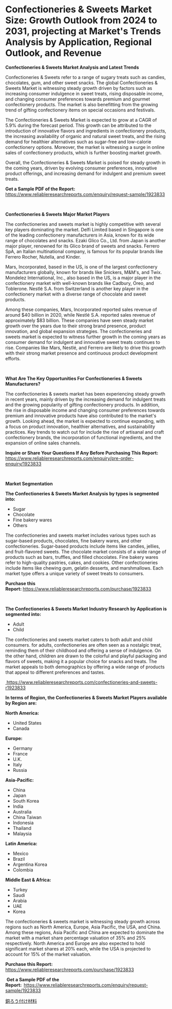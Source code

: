 <p><h1>Confectioneries & Sweets Market Size: Growth Outlook from 2024 to 2031, projecting at Market's Trends Analysis by Application, Regional Outlook, and Revenue</h1></p><p><strong>Confectioneries & Sweets Market Analysis and Latest Trends</strong></p>
<p><p>Confectioneries & Sweets refer to a range of sugary treats such as candies, chocolates, gum, and other sweet snacks. The global Confectioneries & Sweets Market is witnessing steady growth driven by factors such as increasing consumer indulgence in sweet treats, rising disposable income, and changing consumer preferences towards premium and gourmet confectionery products. The market is also benefitting from the growing trend of gifting confectionery items on special occasions and festivals.</p><p>The Confectioneries & Sweets Market is expected to grow at a CAGR of 5.9% during the forecast period. This growth can be attributed to the introduction of innovative flavors and ingredients in confectionery products, the increasing availability of organic and natural sweet treats, and the rising demand for healthier alternatives such as sugar-free and low-calorie confectionery options. Moreover, the market is witnessing a surge in online sales of confectionery products, which is further boosting market growth.</p><p>Overall, the Confectioneries & Sweets Market is poised for steady growth in the coming years, driven by evolving consumer preferences, innovative product offerings, and increasing demand for indulgent and premium sweet treats.</p></p>
<p><strong>Get a Sample PDF of the Report:&nbsp;</strong> <a href="https://www.reliableresearchreports.com/enquiry/request-sample/1923833">https://www.reliableresearchreports.com/enquiry/request-sample/1923833</a></p>
<p>&nbsp;</p>
<p><strong>Confectioneries & Sweets Major Market Players</strong></p>
<p><p>The confectioneries and sweets market is highly competitive with several key players dominating the market. Delfi Limited based in Singapore is one of the leading confectionery manufacturers in Asia, known for its wide range of chocolates and snacks. Ezaki Glico Co., Ltd. from Japan is another major player, renowned for its Glico brand of sweets and snacks. Ferrero SpA, an Italian multinational company, is famous for its popular brands like Ferrero Rocher, Nutella, and Kinder. </p><p>Mars, Incorporated, based in the US, is one of the largest confectionery manufacturers globally, known for brands like Snickers, M&M's, and Twix. Mondelez International, Inc., also based in the US, is a major player in the confectionery market with well-known brands like Cadbury, Oreo, and Toblerone. Nestlé S.A. from Switzerland is another key player in the confectionery market with a diverse range of chocolate and sweet products.</p><p>Among these companies, Mars, Incorporated reported sales revenue of around $40 billion in 2020, while Nestlé S.A. reported sales revenue of approximately $83 billion. These companies have seen steady market growth over the years due to their strong brand presence, product innovation, and global expansion strategies. The confectioneries and sweets market is expected to witness further growth in the coming years as consumer demand for indulgent and innovative sweet treats continues to rise. Companies like Mars, Nestlé, and Ferrero are likely to drive this growth with their strong market presence and continuous product development efforts.</p></p>
<p>&nbsp;</p>
<p><strong>What Are The Key Opportunities For Confectioneries & Sweets Manufacturers?</strong></p>
<p><p>The confectioneries & sweets market has been experiencing steady growth in recent years, mainly driven by the increasing demand for indulgent treats and the growing popularity of gifting confectionery products. In addition, the rise in disposable income and changing consumer preferences towards premium and innovative products have also contributed to the market's growth. Looking ahead, the market is expected to continue expanding, with a focus on product innovation, healthier alternatives, and sustainability practices. Key trends to watch out for include the rise of artisanal and craft confectionery brands, the incorporation of functional ingredients, and the expansion of online sales channels.</p></p>
<p><strong>Inquire or Share Your Questions If Any Before Purchasing This Report:</strong> <a href="https://www.reliableresearchreports.com/enquiry/pre-order-enquiry/1923833">https://www.reliableresearchreports.com/enquiry/pre-order-enquiry/1923833</a></p>
<p>&nbsp;</p>
<p><strong>Market Segmentation</strong></p>
<p><strong>The Confectioneries & Sweets Market Analysis by types is segmented into:</strong></p>
<p><ul><li>Sugar</li><li>Chocolate</li><li>Fine bakery wares</li><li>Others</li></ul></p>
<p><p>The confectioneries and sweets market includes various types such as sugar-based products, chocolates, fine bakery wares, and other confectioneries. Sugar-based products include items like candies, jellies, and fruit-flavored sweets. The chocolate market consists of a wide range of products such as bars, truffles, and filled chocolates. Fine bakery wares refer to high-quality pastries, cakes, and cookies. Other confectioneries include items like chewing gum, gelatin desserts, and marshmallows. Each market type offers a unique variety of sweet treats to consumers.</p></p>
<p><strong>Purchase this Report:&nbsp;</strong><a href="https://www.reliableresearchreports.com/purchase/1923833">https://www.reliableresearchreports.com/purchase/1923833</a></p>
<p>&nbsp;</p>
<p><strong>The Confectioneries & Sweets Market Industry Research by Application is segmented into:</strong></p>
<p><ul><li>Adult</li><li>Child</li></ul></p>
<p><p>The confectioneries and sweets market caters to both adult and child consumers. for adults, confectioneries are often seen as a nostalgic treat, reminding them of their childhood and offering a sense of indulgence. On the other hand, children are drawn to the colorful and playful packaging and flavors of sweets, making it a popular choice for snacks and treats. The market appeals to both demographics by offering a wide range of products that appeal to different preferences and tastes.</p></p>
<p><a href="https://www.reliableresearchreports.com/confectioneries-and-sweets-r1923833">&nbsp;https://www.reliableresearchreports.com/confectioneries-and-sweets-r1923833</a></p>
<p><strong>In terms of Region, the Confectioneries & Sweets Market Players available by Region are:</strong></p>
<p>
    <p> <strong> North America: </strong>
        <ul>
            <li>United States</li>
            <li>Canada</li>
        </ul>
        </p> 
    <p> <strong> Europe: </strong>
        <ul>
            <li>Germany</li>
            <li>France</li>
            <li>U.K.</li>
            <li>Italy</li>
            <li>Russia</li>
        </ul>
        </p> 
    <p> <strong> Asia-Pacific: </strong>
        <ul>
            <li>China</li>
            <li>Japan</li>
            <li>South Korea</li>
            <li>India</li>
            <li>Australia</li>
            <li>China Taiwan</li>
            <li>Indonesia</li>
            <li>Thailand</li>
            <li>Malaysia</li>
        </ul>
        </p> 
    <p> <strong> Latin America: </strong>
        <ul>
            <li>Mexico</li>
            <li>Brazil</li>
            <li>Argentina Korea</li>
            <li>Colombia</li>
        </ul>
        </p> 
    <p> <strong> Middle East & Africa: </strong>
        <ul>
            <li>Turkey</li>
            <li>Saudi</li>
            <li>Arabia</li>
            <li>UAE</li>
            <li>Korea</li>
        </ul>
    </p>
    </p>
<p><p>The confectioneries & sweets market is witnessing steady growth across regions such as North America, Europe, Asia Pacific, the USA, and China. Among these regions, Asia Pacific and China are expected to dominate the market with a market share percentage valuation of 35% and 25% respectively. North America and Europe are also expected to hold significant market shares at 20% each, while the USA is projected to account for 15% of the market valuation.</p></p>
<p><strong>Purchase this Report: </strong><a href="https://www.reliableresearchreports.com/purchase/1923833">https://www.reliableresearchreports.com/purchase/1923833</a></p>
<p>&nbsp;<strong>Get a Sample PDF of the Report:&nbsp;&nbsp;</strong><a href="https://www.reliableresearchreports.com/enquiry/request-sample/1923833">https://www.reliableresearchreports.com/enquiry/request-sample/1923833</a></p>
<p><strong></strong></p>
<p><p><a href="https://github.com/one-cool-chick/Market-Research-Report-List-1/blob/main/543994319891.md">銅ろう付け材料</a></p></p>